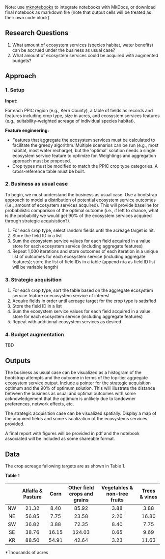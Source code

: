  Note: use [mknotebooks](https://github.com/greenape/mknotebooks) to integrate notebooks with MkDocs, or download final notebook as markdown file (note that output cells will be treated as their own code block).

## Research Questions

1. What amount of ecosystem services (species habitat, water benefits) can be accrued under the business as usual case?
2. What amount of ecosystem services could be acquired with augmented budgets?

## Approach

### 1. Setup

**Input:** 

For each PPIC region (e.g., Kern County), a table of fields as records and features including crop type, size in acres, and ecosystem services features (e.g., suitability-weighted acreage of individual species habitat).

**Feature engineering:** 

- Features that aggregate the ecosystem services must be calculated to facilitate the greedy algorithm. Multiple scenarios can be run (e.g., most habitat, most water recharge), but the 'optimal' solution needs a single ecosystem service feature to optimize for. Weightings and aggregation approach must be proposed.
- Crop types must be modified to match the PPIC crop type categories. A cross-reference table must be built.

### 2. Business as usual case

To begin, we must understand the business as usual case. Use a bootstrap approach to model a distribution of potential ecosystem service outcomes (i.e., amount of ecosystem services acquired). This will provide baseline for probabilistic comparison of the optimal outcome (i.e., if left to chance, what is the probability we would get 90% of the ecosystem services acquired through strategic acquisistion?).

1. For each crop type, select random fields until the acreage target is hit.
2. Store the field ID in a list
3. Sum the ecosystem service values for each field acquired in a value store for each ecosystem service (including aggregate features)
4. Repeat 1,000 iterations and store outcomes of each iteration in a unique list of outcomes for each ecosystem service (including aggregate features); store the list of field IDs in a table (append n/a as field ID list will be variable length)

### 3. Strategic acquisition

1. For each crop type, sort the table based on the aggregate ecosystem service feature or ecosystem service of interest
2. Acquire fields in order until acreage target for the crop type is satisfied
3. Store the field ID in a list
4. Sum the ecosystem service values for each field acquired in a value store for each ecosystem service (including aggregate features)
5. Repeat with additional ecosystem services as desired.

### 4. Budget augmentation

TBD

## Outputs

The business as usual case can be visualized as a histogram of the bootstrap attempts and the outcome in terms of the top-tier aggregate ecosystem service output. Include a pointer for the strategic acquisition optimum and the 90% of optimum solution. This will illustrate the distance between the business as usual and optimal outcomes with some acknowledgement that the optimum is unlikely due to landowner preferences, network effects, etc.

The strategic acquisition case can be visualized spatially. Display a map of the acquired fields and some visualization of the ecosystems services provided.

A final report with figures will be provided in pdf and the notebook associated will be included as some shareable format.

## Data

The crop acreage fallowing targets are as shown in Table 1.

**Table 1**

|      | Alfalfa & Pasture | Corn  | Other field crops and grains | Vegetables & non-tree fruits | Trees & vines |
| :----: | :-------------------: | :-----: | :------------------------------: | :------------------------------: | :---------------: |
| NW   | 21.32               | 8.40  | 85.92                          | 3.88                           | 3.88            |
| NE   | 56.85               | 7.75  | 23.58                          | 2.26                           | 16.80           |
| SW   | 36.82               | 3.88  | 72.35                          | 8.40                           | 7.75            |
| SE   | 38.76               | 16.15 | 124.03                         | 0.65                           | 9.69            |
| KR   | 88.50               | 54.91 | 42.64                          | 3.23                           | 11.63           |

*Thousands of acres
